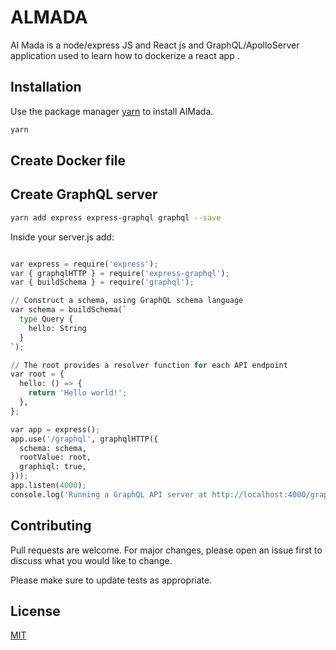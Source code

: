 # ALMADA

Al Mada is a node/express JS and React js and GraphQL/ApolloServer application used to learn how to dockerize a react app .

## Installation

Use the package manager [yarn](https://yarnpkg.com/) to install AlMada.

```bash
yarn
```

## Create Docker file


## Create GraphQL server

```bash	
yarn add express express-graphql graphql --save
```


Inside your server.js add:

```python

var express = require('express');
var { graphqlHTTP } = require('express-graphql');
var { buildSchema } = require('graphql');

// Construct a schema, using GraphQL schema language
var schema = buildSchema(`
  type Query {
    hello: String
  }
`);

// The root provides a resolver function for each API endpoint
var root = {
  hello: () => {
    return 'Hello world!';
  },
};

var app = express();
app.use('/graphql', graphqlHTTP({
  schema: schema,
  rootValue: root,
  graphiql: true,
}));
app.listen(4000);
console.log('Running a GraphQL API server at http://localhost:4000/graphql');

```

## Contributing

Pull requests are welcome. For major changes, please open an issue first
to discuss what you would like to change.

Please make sure to update tests as appropriate.

## License

[MIT](https://choosealicense.com/licenses/mit/)
